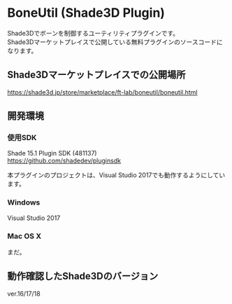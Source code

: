 # BoneUtil (Shade3D Plugin)

Shade3Dでボーンを制御するユーティリティプラグインです。     
Shade3Dマーケットプレイスで公開している無料プラグインのソースコードになります。    

## Shade3Dマーケットプレイスでの公開場所

https://shade3d.jp/store/marketplace/ft-lab/boneutil/boneutil.html

## 開発環境

### 使用SDK

Shade 15.1 Plugin SDK (481137)    
https://github.com/shadedev/pluginsdk    

本プラグインのプロジェクトは、Visual Studio 2017でも動作するようにしています。    

### Windows

Visual Studio 2017 

### Mac OS X

まだ。    

## 動作確認したShade3Dのバージョン

ver.16/17/18    



